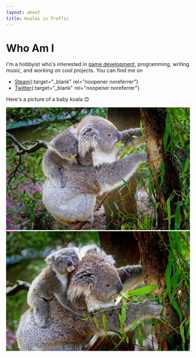 ```yaml
---
layout: about
title: Koalas in Traffic
---
```


# Who Am I

I'm a hobbyist who's interested in [game development](/spd), programming, writing music, and working on cool projects. You can find me on

* [Steam](https://store.steampowered.com/search/?developer=Koalas%20in%20Traffic){:target="_blank" rel="noopener noreferrer"}
* [Twitter](https://twitter.com/KoalasinTraffic){:target="_blank" rel="noopener noreferrer"}

Here's a picture of a baby koala &#128522;

<img src="/assets/images/koala-61190_960_720.jpg" alt="koala-61190_960_720.jpg">

<img src="/assets/images/koalas-61189_960_720.jpg" alt="koalas-61189_960_720.jpg">
